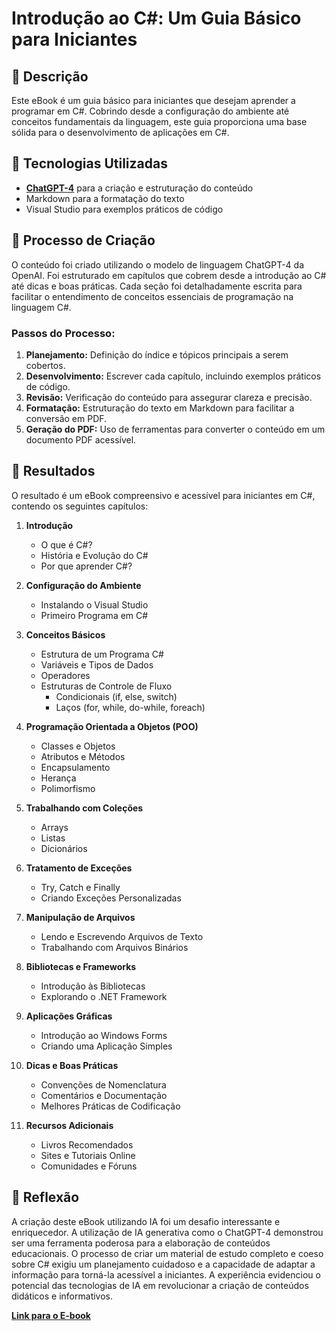# Introdução ao C#: Um Guia Básico para Iniciantes

## 📒 Descrição

Este eBook é um guia básico para iniciantes que desejam aprender a programar em C#. Cobrindo desde a configuração do ambiente até conceitos fundamentais da linguagem, este guia proporciona uma base sólida para o desenvolvimento de aplicações em C#.

## 🤖 Tecnologias Utilizadas

- **[ChatGPT-4](https://chat.openai.com)** para a criação e estruturação do conteúdo
- Markdown para a formatação do texto
- Visual Studio para exemplos práticos de código

## 🧐 Processo de Criação

O conteúdo foi criado utilizando o modelo de linguagem ChatGPT-4 da OpenAI. Foi estruturado em capítulos que cobrem desde a introdução ao C# até dicas e boas práticas. Cada seção foi detalhadamente escrita para facilitar o entendimento de conceitos essenciais de programação na linguagem C#.

### Passos do Processo:

1. **Planejamento:** Definição do índice e tópicos principais a serem cobertos.
2. **Desenvolvimento:** Escrever cada capítulo, incluindo exemplos práticos de código.
3. **Revisão:** Verificação do conteúdo para assegurar clareza e precisão.
4. **Formatação:** Estruturação do texto em Markdown para facilitar a conversão em PDF.
5. **Geração do PDF:** Uso de ferramentas para converter o conteúdo em um documento PDF acessível.

## 🚀 Resultados

O resultado é um eBook compreensivo e acessível para iniciantes em C#, contendo os seguintes capítulos:

1. **Introdução**
   - O que é C#?
   - História e Evolução do C#
   - Por que aprender C#?

2. **Configuração do Ambiente**
   - Instalando o Visual Studio
   - Primeiro Programa em C#

3. **Conceitos Básicos**
   - Estrutura de um Programa C#
   - Variáveis e Tipos de Dados
   - Operadores
   - Estruturas de Controle de Fluxo
     - Condicionais (if, else, switch)
     - Laços (for, while, do-while, foreach)

4. **Programação Orientada a Objetos (POO)**
   - Classes e Objetos
   - Atributos e Métodos
   - Encapsulamento
   - Herança
   - Polimorfismo

5. **Trabalhando com Coleções**
   - Arrays
   - Listas
   - Dicionários

6. **Tratamento de Exceções**
   - Try, Catch e Finally
   - Criando Exceções Personalizadas

7. **Manipulação de Arquivos**
   - Lendo e Escrevendo Arquivos de Texto
   - Trabalhando com Arquivos Binários

8. **Bibliotecas e Frameworks**
   - Introdução às Bibliotecas
   - Explorando o .NET Framework

9. **Aplicações Gráficas**
   - Introdução ao Windows Forms
   - Criando uma Aplicação Simples

10. **Dicas e Boas Práticas**
    - Convenções de Nomenclatura
    - Comentários e Documentação
    - Melhores Práticas de Codificação

11. **Recursos Adicionais**
    - Livros Recomendados
    - Sites e Tutoriais Online
    - Comunidades e Fóruns

## 💭 Reflexão

A criação deste eBook utilizando IA foi um desafio interessante e enriquecedor. A utilização de IA generativa como o ChatGPT-4 demonstrou ser uma ferramenta poderosa para a elaboração de conteúdos educacionais. O processo de criar um material de estudo completo e coeso sobre C# exigiu um planejamento cuidadoso e a capacidade de adaptar a informação para torná-la acessível a iniciantes. A experiência evidenciou o potencial das tecnologias de IA em revolucionar a criação de conteúdos didáticos e informativos.

**[Link para o E-book](https://github.com/bruuno-sena/lab-natty-or-not/blob/main/exemplos/Guia-basico-para-iniciantes.pdf)**
